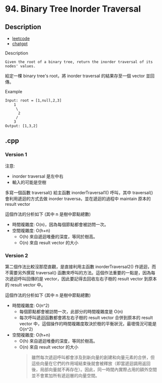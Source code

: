 # 94. Binary Tree Inorder Traversal
## Description
- [leetcode](https://leetcode.com/problems/binary-tree-inorder-traversal/description/)
- [chatgpt](https://chatgpt.com/share/32d03aab-8e1c-4799-acb2-e0749362bea6)

Description
```
Given the root of a binary tree, return the inorder traversal of its nodes' values.
```

給定一棵 binary tree's root，將 inorder traversal 的結果存至一個 vector 並回傳。

Example
```
Input: root = [1,null,2,3]
    1
     \
      2
     /
    3
Output: [1,3,2]
```
## .cpp
### Version 1
注意:
- inorder traversal 是左中右
- 輸入的可能是空樹

多寫一個函數 traversal() 給主函數 inorderTraversal1() 呼叫，其中 traversal() 會利用遞迴的方式去做 inorder traversa，並在遞迴的過程中 maintain 原本的 result vector

這個作法的分析如下 (其中 n 是樹中節點總數)
- 時間複雜度: O(n)，因為每個節點都會被訪問一次。
- 空間複雜度: O(h+n)
    - O(h) 來自遞迴堆疊的深度，等同於樹高。
    - O(n) 來自 result vector 的大小
### Version 2
第二個作法比較沒那麼直觀，是直接利用主函數 inorderTraversal2() 作遞迴，而不需要另外撰寫 traversal() 函數來呼叫的方法。這個作法重要的一點是，因為每次遞迴呼叫回傳的是 vector，因此要記得去回收左右子樹的 result vector 到原本的 result vector 中。

這個作法的分析如下 (其中 n 是樹中節點總數)
- 時間複雜度: O(n^2)
    - 每個節點都會被訪問一次，此部分的時間複雜度是 O(n)
    - 每次呼叫遞迴函數都會將左右子樹的 result vector 合併到原本的 result vector 中，這個操作的時間複雜度取決於樹的平衡狀況，最壞情況可能是 O(n^2)
- 空間複雜度: O(h+n)
    - O(h) 來自遞迴堆疊的深度，等同於樹高。
    - O(n) 來自 result vector 的大小
        > 雖然每次遞迴呼叫都會涉及到新向量的創建和向量元素的合併，但這些向量在它們的作用域結束後就會被釋放（即當遞迴調用返回後，局部向量就不再存在）。因此，同一時間內實際占用的額外空間並不會累加所有遞迴層的向量空間。